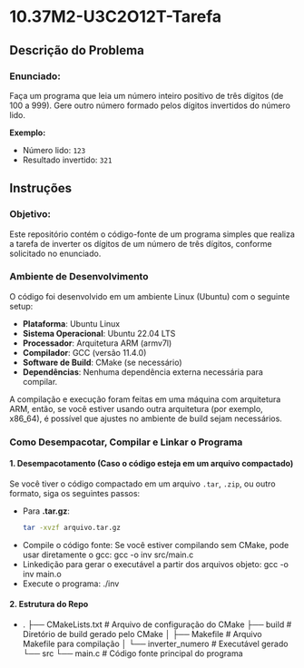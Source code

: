 # 10.37M2-U3C2O12T-Tarefa

## Descrição do Problema

### Enunciado:
Faça um programa que leia um número inteiro positivo de três dígitos (de 100 a 999). 
Gere outro número formado pelos dígitos invertidos do número lido. 

**Exemplo:**
- Número lido: `123`
- Resultado invertido: `321`

## Instruções

### Objetivo:
Este repositório contém o código-fonte de um programa simples que realiza a tarefa de inverter os dígitos de um número de três dígitos, conforme solicitado no enunciado.

### Ambiente de Desenvolvimento

O código foi desenvolvido em um ambiente Linux (Ubuntu) com o seguinte setup:

- **Plataforma**: Ubuntu Linux
- **Sistema Operacional**: Ubuntu 22.04 LTS
- **Processador**: Arquitetura ARM (armv7l)
- **Compilador**: GCC (versão 11.4.0)
- **Software de Build**: CMake (se necessário)
- **Dependências**: Nenhuma dependência externa necessária para compilar.

A compilação e execução foram feitas em uma máquina com arquitetura ARM, então, se você estiver usando outra arquitetura (por exemplo, x86_64), é possível que ajustes no ambiente de build sejam necessários.

### Como Desempacotar, Compilar e Linkar o Programa

#### 1. Desempacotamento (Caso o código esteja em um arquivo compactado)

Se você tiver o código compactado em um arquivo `.tar`, `.zip`, ou outro formato, siga os seguintes passos:

- Para **.tar.gz**:
  ```bash
  tar -xvzf arquivo.tar.gz

- Compile o código fonte: Se você estiver compilando sem CMake, pode usar diretamente o gcc:
  gcc -o inv src/main.c
- Linkedição para gerar o executável a partir dos arquivos objeto:
  gcc -o inv main.o
- Execute o programa:
  ./inv

#### 2. Estrutura do Repo
- .
├── CMakeLists.txt       # Arquivo de configuração do CMake
├── build                # Diretório de build gerado pelo CMake
│   ├── Makefile         # Arquivo Makefile para compilação
│   └── inverter_numero  # Executável gerado
└── src
    └── main.c           # Código fonte principal do programa
